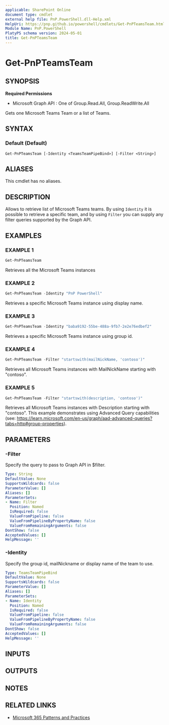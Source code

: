 ```yaml
---
applicable: SharePoint Online
document type: cmdlet
external help file: PnP.PowerShell.dll-Help.xml
HelpUri: https://pnp.github.io/powershell/cmdlets/Get-PnPTeamsTeam.html
Module Name: PnP.PowerShell
PlatyPS schema version: 2024-05-01
title: Get-PnPTeamsTeam
---
```


# Get-PnPTeamsTeam

## SYNOPSIS

**Required Permissions**

  * Microsoft Graph API : One of Group.Read.All, Group.ReadWrite.All

Gets one Microsoft Teams Team or a list of Teams.

## SYNTAX

### Default (Default)

```
Get-PnPTeamsTeam [-Identity <TeamsTeamPipeBind>] [-Filter <String>]
```

## ALIASES

This cmdlet has no aliases.

## DESCRIPTION

Allows to retrieve list of Microsoft Teams teams. By using `Identity` it is possible to retrieve a specific team, and by using `Filter` you can supply any filter queries supported by the Graph API.

## EXAMPLES

### EXAMPLE 1

```powershell
Get-PnPTeamsTeam
```

Retrieves all the Microsoft Teams instances

### EXAMPLE 2

```powershell
Get-PnPTeamsTeam -Identity "PnP PowerShell"
```

Retrieves a specific Microsoft Teams instance using display name.

### EXAMPLE 3

```powershell
Get-PnPTeamsTeam -Identity "baba9192-55be-488a-9fb7-2e2e76edbef2"
```

Retrieves a specific Microsoft Teams instance using group id.

### EXAMPLE 4

```powershell
Get-PnPTeamsTeam -Filter "startswith(mailNickName, 'contoso')"
```

Retrieves all Microsoft Teams instances with MailNickName starting with "contoso".

### EXAMPLE 5

```powershell
Get-PnPTeamsTeam -Filter "startswith(description, 'contoso')"
```

Retrieves all Microsoft Teams instances with Description starting with "contoso". This example demonstrates using Advanced Query capabilities (see: https://learn.microsoft.com/en-us/graph/aad-advanced-queries?tabs=http#group-properties).

## PARAMETERS

### -Filter

Specify the query to pass to Graph API in $filter.

```yaml
Type: String
DefaultValue: None
SupportsWildcards: false
ParameterValue: []
Aliases: []
ParameterSets:
- Name: Filter
  Position: Named
  IsRequired: false
  ValueFromPipeline: false
  ValueFromPipelineByPropertyName: false
  ValueFromRemainingArguments: false
DontShow: false
AcceptedValues: []
HelpMessage: ''
```

### -Identity

Specify the group id, mailNickname or display name of the team to use.

```yaml
Type: TeamsTeamPipeBind
DefaultValue: None
SupportsWildcards: false
ParameterValue: []
Aliases: []
ParameterSets:
- Name: Identity
  Position: Named
  IsRequired: false
  ValueFromPipeline: false
  ValueFromPipelineByPropertyName: false
  ValueFromRemainingArguments: false
DontShow: false
AcceptedValues: []
HelpMessage: ''
```

## INPUTS

## OUTPUTS

## NOTES

## RELATED LINKS

- [Microsoft 365 Patterns and Practices](https://aka.ms/m365pnp)
